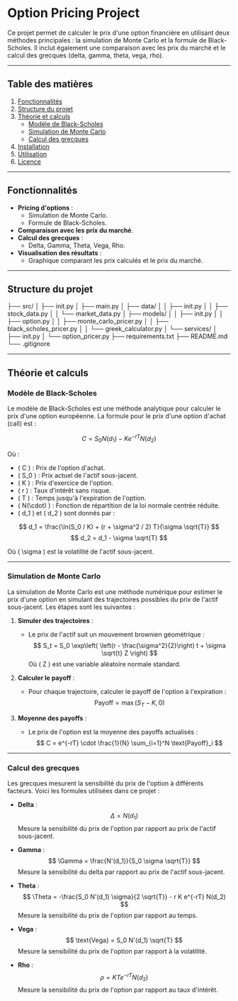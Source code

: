 # Option Pricing Project

Ce projet permet de calculer le prix d'une option financière en utilisant deux méthodes principales : la simulation de Monte Carlo et la formule de Black-Scholes. Il inclut également une comparaison avec les prix du marché et le calcul des grecques (delta, gamma, theta, vega, rho).

---

## Table des matières

1. [Fonctionnalités](#fonctionnalités)
2. [Structure du projet](#structure-du-projet)
3. [Théorie et calculs](#théorie-et-calculs)
   - [Modèle de Black-Scholes](#modèle-de-black-scholes)
   - [Simulation de Monte Carlo](#simulation-de-monte-carlo)
   - [Calcul des grecques](#calcul-des-grecques)
4. [Installation](#installation)
5. [Utilisation](#utilisation)
6. [Licence](#licence)

---

## Fonctionnalités

- **Pricing d'options** :
  - Simulation de Monte Carlo.
  - Formule de Black-Scholes.
- **Comparaison avec les prix du marché**.
- **Calcul des grecques** :
  - Delta, Gamma, Theta, Vega, Rho.
- **Visualisation des résultats** :
  - Graphique comparant les prix calculés et le prix du marché.

---

## Structure du projet

├── src/
│ ├── init.py
│ ├── main.py
│ ├── data/
│ │ ├── init.py
│ │ ├── stock_data.py
│ │ └── market_data.py
│ ├── models/
│ │ ├── init.py
│ │ ├── option.py
│ │ ├── monte_carlo_pricer.py
│ │ ├── black_scholes_pricer.py
│ │ └── greek_calculator.py
│ └── services/
│ ├── init.py
│ └── option_pricer.py
├── requirements.txt
├── README.md
└── .gitignore


---

## Théorie et calculs

### Modèle de Black-Scholes

Le modèle de Black-Scholes est une méthode analytique pour calculer le prix d'une option européenne. La formule pour le prix d'une option d'achat (call) est :

$$
C = S_0 N(d_1) - K e^{-rT} N(d_2)
$$

Où :
- \( C \) : Prix de l'option d'achat.
- \( S_0 \) : Prix actuel de l'actif sous-jacent.
- \( K \) : Prix d'exercice de l'option.
- \( r \) : Taux d'intérêt sans risque.
- \( T \) : Temps jusqu'à l'expiration de l'option.
- \( N(\cdot) \) : Fonction de répartition de la loi normale centrée réduite.
- \( d_1 \) et \( d_2 \) sont donnés par :

$$
d_1 = \frac{\ln(S_0 / K) + (r + \sigma^2 / 2) T}{\sigma \sqrt{T}}
$$
$$
d_2 = d_1 - \sigma \sqrt{T}
$$

Où \( \sigma \) est la volatilité de l'actif sous-jacent.

---

### Simulation de Monte Carlo

La simulation de Monte Carlo est une méthode numérique pour estimer le prix d'une option en simulant des trajectoires possibles du prix de l'actif sous-jacent. Les étapes sont les suivantes :

1. **Simuler des trajectoires** :
   - Le prix de l'actif suit un mouvement brownien géométrique :
     $$
     S_t = S_0 \exp\left( \left(r - \frac{\sigma^2}{2}\right) t + \sigma \sqrt{t} Z \right)
     $$
     Où \( Z \) est une variable aléatoire normale standard.

2. **Calculer le payoff** :
   - Pour chaque trajectoire, calculer le payoff de l'option à l'expiration :
     $$
     \text{Payoff} = \max(S_T - K, 0)
     $$

3. **Moyenne des payoffs** :
   - Le prix de l'option est la moyenne des payoffs actualisés :
     $$
     C = e^{-rT} \cdot \frac{1}{N} \sum_{i=1}^N \text{Payoff}_i
     $$

---

### Calcul des grecques

Les grecques mesurent la sensibilité du prix de l'option à différents facteurs. Voici les formules utilisées dans ce projet :

- **Delta** :
  $$
  \Delta = N(d_1)
  $$
  Mesure la sensibilité du prix de l'option par rapport au prix de l'actif sous-jacent.

- **Gamma** :
  $$
  \Gamma = \frac{N'(d_1)}{S_0 \sigma \sqrt{T}}
  $$
  Mesure la sensibilité du delta par rapport au prix de l'actif sous-jacent.

- **Theta** :
  $$
  \Theta = -\frac{S_0 N'(d_1) \sigma}{2 \sqrt{T}} - r K e^{-rT} N(d_2)
  $$
  Mesure la sensibilité du prix de l'option par rapport au temps.

- **Vega** :
  $$
  \text{Vega} = S_0 N'(d_1) \sqrt{T}
  $$
  Mesure la sensibilité du prix de l'option par rapport à la volatilité.

- **Rho** :
  $$
  \rho = K T e^{-rT} N(d_2)
  $$
  Mesure la sensibilité du prix de l'option par rapport au taux d'intérêt.
